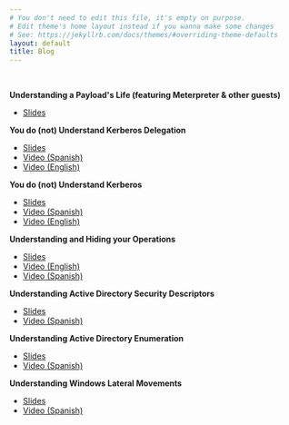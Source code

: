 ```yaml
---
# You don't need to edit this file, it's empty on purpose.
# Edit theme's home layout instead if you wanna make some changes
# See: https://jekyllrb.com/docs/themes/#overriding-theme-defaults
layout: default
title: Blog
---
```

&nbsp;  

**Understanding a Payload's Life (featuring Meterpreter & other guests)**
* [Slides](https://attl4s.github.io/assets/pdf/Understanding_a_Payloads_Life.pdf)

**You do (not) Understand Kerberos Delegation**
* [Slides](https://attl4s.github.io/assets/pdf/You_do_(not)_Understand_Kerberos_Delegation.pdf)
* [Video (Spanish)](https://www.youtube.com/playlist?list=PLwb6et4T42wyK7dfFkKmOP3Tw2ENNkGuY)
* [Video (English)](https://www.youtube.com/playlist?list=PLwb6et4T42wwlxffjq9-F3KVDNDi9gQFs)

**You do (not) Understand Kerberos**
* [Slides](https://attl4s.github.io/assets/pdf/You_do_(not)_Understand_Kerberos.pdf)
* [Video (Spanish)](https://youtu.be/5uhk2PKkDdw)
* [Video (English)](https://youtu.be/4LDpb1R3Ghg)

**Understanding and Hiding your Operations**
* [Slides](https://attl4s.github.io/assets/pdf/UNDERSTANDING_AND_HIDING_YOUR_OPERATIONS.pdf)
* [Video (English)](https://vimeo.com/502507556)
* [Video (Spanish)](https://www.youtube.com/watch?v=HRrHFmqMGz4&t=4079s)

**Understanding Active Directory Security Descriptors**
* [Slides](https://attl4s.github.io/assets/pdf/Understanding_Active_Directory_Security_Descriptors.pdf)
* [Video (Spanish)](https://www.youtube.com/watch?v=F-aeOLQd6E4)

**Understanding Active Directory Enumeration**
* [Slides](https://attl4s.github.io/assets/pdf/Understanding_Active_Directory_Enumeration.pdf)
* [Video (Spanish)](https://www.youtube.com/watch?v=nTeJcoTReqk)

**Understanding Windows Lateral Movements**
* [Slides](https://attl4s.github.io/assets/pdf/Understanding_Windows_Lateral_Movements.pdf)
* [Video (Spanish)](https://www.youtube.com/watch?v=a3qFsc9ApNs)

